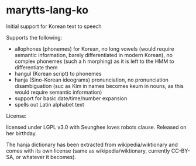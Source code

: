 marytts-lang-ko
===============

Initial support for Korean text to speech

Supports the following:
- allophones (phonemes) for Korean, no long vowels (would require semantic information, barely differentiated in modern Korean), no complex phonemes (such a h morphing) as it is left to the HMM to differentiate them
- hangul (Korean script) to phonemes
- hanja (Sino-Korean ideograms) pronunciation, no pronunciation disambiguation (suc as Kim in names becomes keum in nouns, as this would require semantic information)
- support for basic date/time/number expansion
- spells out Latin alphabet text

License: 

licensed under LGPL v3.0 with Seunghee loves robots clause. Released on her birthday.

The hanja dictionary has been extracted from wikipedia/wiktionary and comes with its own license (same as wikipedia/wiktionary, currently CC-BY-SA, or whatever it becomes).
